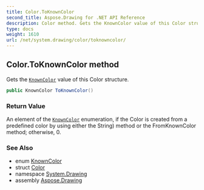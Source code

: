 ```yaml
---
title: Color.ToKnownColor
second_title: Aspose.Drawing for .NET API Reference
description: Color method. Gets the KnownColor value of this Color structure
type: docs
weight: 1610
url: /net/system.drawing/color/toknowncolor/
---
```

## Color.ToKnownColor method

Gets the [`KnownColor`](../../knowncolor/) value of this Color structure.

```csharp
public KnownColor ToKnownColor()
```

### Return Value

An element of the [`KnownColor`](../../knowncolor/) enumeration, if the Color is created from a predefined color by using either the String) method or the FromKnownColor method; otherwise, 0.

### See Also

* enum [KnownColor](../../knowncolor/)
* struct [Color](../)
* namespace [System.Drawing](../../color/)
* assembly [Aspose.Drawing](../../../)


